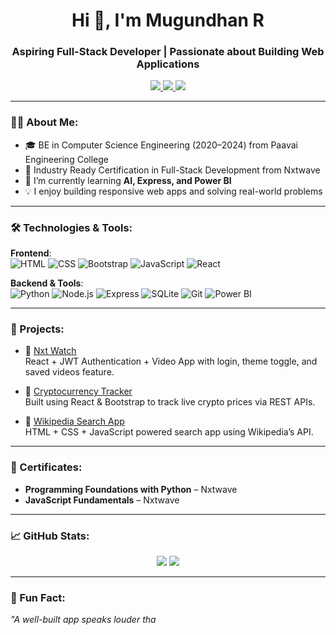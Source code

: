 <h1 align="center">Hi 👋, I'm Mugundhan R</h1>
<h3 align="center">Aspiring Full-Stack Developer | Passionate about Building Web Applications</h3>

<p align="center">
  <a href="mailto:mugundhanr777@gmail.com">
    <img src="https://img.shields.io/badge/Gmail-D14836?style=flat&logo=gmail&logoColor=white"/>
  </a>
  <a href="https://www.linkedin.com/in/mugundhan-ramachandran-80ba44271/">
    <img src="https://img.shields.io/badge/LinkedIn-blue?style=flat&logo=linkedin"/>
  </a>
  <a href="https://www.ccbp.in/portfolio?uid=6663553f-bd36-4cc3-be74-bbaf1661e975">
    <img src="https://img.shields.io/badge/Portfolio-CCBP-blueviolet?style=flat&logo=internet-explorer"/>
  </a>
</p>

---

### 👨‍💻 About Me:
- 🎓 BE in Computer Science Engineering (2020–2024) from Paavai Engineering College
- 🎯 Industry Ready Certification in Full-Stack Development from Nxtwave
- 🧠 I’m currently learning **AI, Express, and Power BI**
- 💡 I enjoy building responsive web apps and solving real-world problems

---

### 🛠️ Technologies & Tools:

**Frontend**:  
![HTML](https://img.shields.io/badge/HTML-E34F26?style=flat&logo=html5&logoColor=white)
![CSS](https://img.shields.io/badge/CSS-1572B6?style=flat&logo=css3&logoColor=white)
![Bootstrap](https://img.shields.io/badge/Bootstrap-563D7C?style=flat&logo=bootstrap&logoColor=white)
![JavaScript](https://img.shields.io/badge/JavaScript-F7DF1E?style=flat&logo=javascript&logoColor=black)
![React](https://img.shields.io/badge/React-61DAFB?style=flat&logo=react&logoColor=black)

**Backend & Tools**:  
![Python](https://img.shields.io/badge/Python-3776AB?style=flat&logo=python&logoColor=white)
![Node.js](https://img.shields.io/badge/Node.js-339933?style=flat&logo=node.js&logoColor=white)
![Express](https://img.shields.io/badge/Express.js-000000?style=flat&logo=express&logoColor=white)
![SQLite](https://img.shields.io/badge/SQLite-003B57?style=flat&logo=sqlite&logoColor=white)
![Git](https://img.shields.io/badge/Git-F05032?style=flat&logo=git&logoColor=white)
![Power BI](https://img.shields.io/badge/Power_BI-F2C811?style=flat&logo=powerbi&logoColor=black)

---

### 🚀 Projects:
- 🔗 [Nxt Watch](https://mugundhanwksrch.ccbp.tech)  
  React + JWT Authentication + Video App with login, theme toggle, and saved videos feature.

- 🔗 [Cryptocurrency Tracker](#)  
  Built using React & Bootstrap to track live crypto prices via REST APIs.

- 🔗 [Wikipedia Search App](#)  
  HTML + CSS + JavaScript powered search app using Wikipedia’s API.

---

### 📜 Certificates:
- **Programming Foundations with Python** – Nxtwave
- **JavaScript Fundamentals** – Nxtwave

---

### 📈 GitHub Stats:
<p align="center">
  <img src="https://github-readme-stats.vercel.app/api?username=mugundhanr2003&show_icons=true&theme=radical" />
  <img src="https://github-readme-stats.vercel.app/api/top-langs/?username=mugundhanr2003&layout=compact&theme=radical" />
</p>

---

### 🌱 Fun Fact:
_"A well-built app speaks louder tha_

